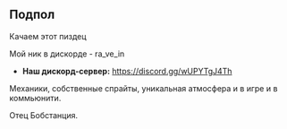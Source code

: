 ## Подпол

Качаем этот пиздец

Мой ник в дискорде - ra_ve_in

* **Наш дискорд-сервер:** https://discord.gg/wUPYTgJ4Th

Механики, собственные спрайты, уникальная атмосфера и в игре и в коммьюнити.

Отец Бобстанция.

